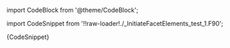 import CodeBlock from '@theme/CodeBlock';

import CodeSnippet from '!!raw-loader!./_InitiateFacetElements_test_1.F90';

<CodeBlock language="fortran">{CodeSnippet}</CodeBlock>
